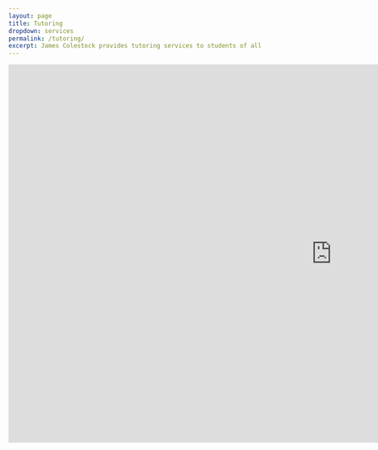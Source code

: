 ```yaml
---
layout: page
title: Tutoring
dropdown: services
permalink: /tutoring/
excerpt: James Colestock provides tutoring services to students of all ages focused on Programming and Web Design, e.g., Python, HTML/CSS, JavaScript
---
```

<iframe src="https://docs.google.com/presentation/d/e/2PACX-1vTCIZsOpsNsH4jTZgfUg-WYH8fmGYXxnGmmkX9C5XjfqlpFlQh_4ap-fC_8NpGNNjF7Hihgm5CJuMTi/embed?start=true&loop=false&delayms=3000" frameborder="0" width="1280" height="749" allowfullscreen="true" mozallowfullscreen="true" webkitallowfullscreen="true"></iframe>
